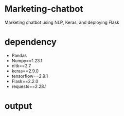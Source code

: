 # Marketing-chatbot
Marketing chatbot using NLP, Keras, and deploying Flask 

# dependency
   * Pandas
   * Numpy==1.23.1
   * nltk==3.7
   * keras==2.9.0
   * tensorflow==2.9.1
   * Flask==2.2.0
   * requests==2.28.1

# output



